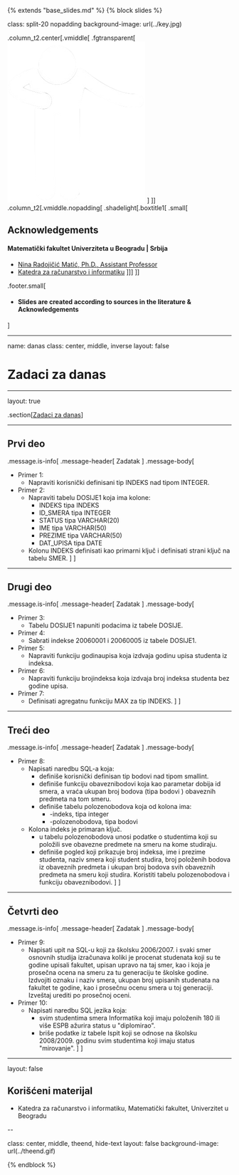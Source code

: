 {% extends "base_slides.md" %}
{% block slides %}


class: split-20 nopadding
background-image: url(../key.jpg)

.column_t2.center[.vmiddle[
.fgtransparent[
![:scale 80%](../zahvalnica.png)
]
]]
.column_t2[.vmiddle.nopadding[
.shadelight[.boxtitle1[
.small[
## Acknowledgements

#### Matematički fakultet Univerziteta u Beogradu | Srbija

- [Nina Radojičić Matić, Ph.D., Assistant Professor](http://poincare.matf.bg.ac.rs/~nina/)
- [Katedra za računarstvo i informatiku](http://www.racunarstvo.matf.bg.ac.rs)
]]]
]]

.footer.small[
- #### Slides are created according to sources in the literature & Acknowledgements
]
 
---
name: danas 
class: center, middle, inverse
layout: false

# Zadaci za danas

---
layout: true

.section[[Zadaci za danas](#sadrzaj)]

---

## Prvi deo
            
.message.is-info[
.message-header[
Zadatak
]
.message-body[
- Primer 1: 
    - Napraviti korisnički definisani tip INDEKS nad tipom INTEGER.
- Primer 2: 
    - Napraviti tabelu DOSIJE1 koja ima kolone:
      - INDEKS tipa INDEKS
      - ID_SMERA tipa INTEGER
      - STATUS tipa VARCHAR(20)
      - IME tipa VARCHAR(50)
      - PREZIME tipa VARCHAR(50)
      - DAT_UPISA tipa DATE
    - Kolonu INDEKS definisati kao primarni ključ i definisati strani ključ na tabelu SMER.
]
]

---

## Drugi deo

.message.is-info[
.message-header[
Zadatak
]
.message-body[
- Primer 3: 
    - Tabelu DOSIJE1 napuniti podacima iz tabele DOSIJE.
- Primer 4: 
    - Sabrati indekse 20060001 i 20060005 iz tabele DOSIJE1.
- Primer 5: 
    - Napraviti funkciju godinaupisa koja izdvaja godinu upisa studenta iz indeksa.
- Primer 6: 
    - Napraviti funkciju brojindeksa koja izdvaja broj indeksa studenta bez godine upisa.
- Primer 7: 
    - Definisati agregatnu funkciju MAX za tip INDEKS.
]
]

---

## Treći deo

.message.is-info[
.message-header[
Zadatak
]
.message-body[
- Primer 8: 
    - Napisati naredbu SQL-a koja:
      - definiše korisnički definisan tip bodovi nad tipom smallint.
      - definiše funkciju obaveznibodovi koja kao parametar dobija id smera, a vraća ukupan broj bodova (tipa bodovi ) obaveznih predmeta na tom smeru.
      - definiše tabelu polozenobodova koja od kolona ima:
        - -indeks, tipa integer
        - -polozenobodova, tipa bodovi
    - Kolona indeks je primaran ključ.
      - u tabelu polozenobodova unosi podatke o studentima koji su položili sve obavezne predmete na smeru na kome studiraju.
      - definiše pogled koji prikazuje broj indeksa, ime i prezime studenta, naziv smera koji student studira, broj položenih bodova iz obaveznih predmeta i ukupan broj bodova svih obaveznih predmeta na smeru koji studira. Koristiti tabelu polozenobodova i funkciju obaveznibodovi.
]
]

---
## Četvrti deo

.message.is-info[
.message-header[
Zadatak
]
.message-body[
- Primer 9: 
    - Napisati upit na SQL-u koji za školsku 2006/2007. i svaki smer osnovnih studija izračunava koliki je procenat studenata koji su te godine upisali fakultet, upisan upravo na taj smer, kao i koja je prosečna ocena na smeru za tu generaciju te školske godine. Izdvojiti oznaku i naziv smera, ukupan broj upisanih studenata na fakultet te godine, kao i prosečnu ocenu smera u toj generaciji. Izveštaj urediti po prosečnoj oceni.
- Primer 10: 
    - Napisati naredbu SQL jezika koja:
      - svim studentima smera Informatika koji imaju položenih 180 ili više ESPB ažurira status u "diplomirao".
      - briše podatke iz tabele Ispit koji se odnose na školsku 2008/2009. godinu svim studentima koji imaju status "mirovanje".
]
]

---

layout: false

## Korišćeni materijal

- Katedra za računarstvo i informatiku, Matematički fakultet, Univerzitet u Beogradu

--

class: center, middle, theend, hide-text
layout: false
background-image: url(../theend.gif)

{% endblock %}